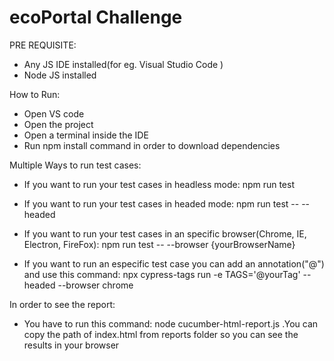 # ecoPortal Challenge
PRE REQUISITE:
- Any JS IDE installed(for eg. Visual Studio Code )
- Node JS installed

How to Run:
- Open VS code
- Open the project
- Open a terminal inside the IDE
- Run npm install command in order to download dependencies

Multiple Ways to run test cases:
- If you want to run your test cases in headless mode: 
  npm run test

- If you want to run your test cases in headed mode: 
  npm run test -- --headed

- If you want to run your test cases in an specific browser(Chrome, IE, Electron, FireFox): 
  npm run test -- --browser {yourBrowserName}

- If you want to run an especific test case you can add an annotation("@") and use this command: 
  npx cypress-tags run -e TAGS='@yourTag' --headed --browser chrome

In order to see the report:
- You have to run this command: node cucumber-html-report.js .You can copy the path of index.html from reports folder so you can see the results in your browser
